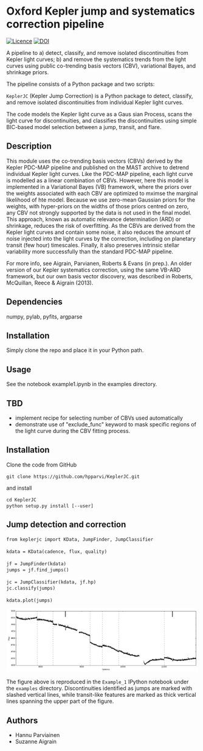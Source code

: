 # Oxford Kepler jump and systematics correction pipeline

[![Licence](http://img.shields.io/badge/license-GPLv3-blue.svg?style=flat)](http://www.gnu.org/licenses/gpl-3.0.html)
[![DOI](https://zenodo.org/badge/5871/hpparvi/PyTransit.svg)](https://zenodo.org/badge/latestdoi/5871/hpparvi/PyTransit)

A pipeline to a) detect, classify, and remove isolated discontinuities
from Kepler light curves; b) and remove the systematics trends from
the light curves using public co-trending basis vectors (CBV),
variational Bayes, and shrinkage priors.

The pipeline consists of a Python package and two scripts:

`KeplerJC` (Kepler Jump Correction) is a Python package to detect,
classify, and remove isolated discontinuities from individual Kepler
light curves.

The code models the Kepler light curve as a Gaus sian Process, scans
the light curve for discontinuities, and classifies the
discontinuities using simple BIC-based model selection between a jump,
transit, and flare.




## Description
This module uses the co-trending basis vectors (CBVs) derived by the
Kepler PDC-MAP pipeline and published on the MAST archive to detrend
individual Kepler light curves. Like the PDC-MAP pipeline, each light
curve is modelled as a linear combination of CBVs. However, here this
model is implemented in a Variational Bayes (VB) framework, where the
priors over the weights associated with each CBV are optimized to
mximse the marginal likelihood of hte model. Because we use zero-mean
Gaussian priors for the weights, with hyper-priors on the widths of
those priors centred on zero, any CBV not strongly supported by the
data is not used in the final model. This approach, known as automatic
relevance determination (ARD) or shrinkage, reduces the risk of
overfitting. As the CBVs are derived from the Kepler light curves and
contain some noise, it also reduces the amount of noise injected into
the light curves by the correction, including on planetary transit
(few hour) timescales. Finally, it also preserves intrinsic stellar
variability more successfully than the standard PDC-MAP pipeline.

For more info, see Aigrain, Parvianen, Roberts & Evans (in prep.). An
older version of our Kepler systematics correction, using the same
VB-ARD framework, but our own basis vector discovery, was described in
Roberts, McQuillan, Reece & Aigrain (2013).

## Dependencies
numpy, pylab, pyfits, argparse

## Installation
Simply clone the repo and place it in your Python path. 

## Usage
See the notebook example1.ipynb in the examples directory.

## TBD
- implement recipe for selecting number of CBVs used automatically
- demonstrate use of "exclude_func" keyword to mask specific regions
  of the light curve during the CBV fitting process.

Installation
------------
Clone the code from GitHub

    git clone https://github.com/hpparvi/KeplerJC.git

and install

    cd KeplerJC
    python setup.py install [--user]


Jump detection and correction
-----------------------------
    from keplerjc import KData, JumpFinder, JumpClassifier

    kdata = KData(cadence, flux, quality)

    jf = JumpFinder(kdata)
    jumps = jf.find_jumps()

    jc = JumpClassifier(kdata, jf.hp)
    jc.classify(jumps)

    kdata.plot(jumps)

![Example_1](examples/ex1.png)

The figure above is reproduced in the `Example_1` IPython notebook under the `examples` directory. Discontinuities identified as jumps are marked with slashed vertical lines, while transit-like features are marked as thick vertical lines spanning the upper part of the figure.

Authors
-------

- Hannu Parviainen
- Suzanne Aigrain
